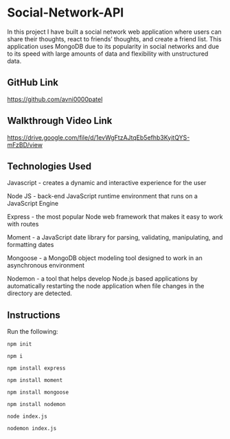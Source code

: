 # Social-Network-API
In this project I have built a social network web application where users can share their thoughts, react to friends’ thoughts, and create a friend list. This application uses MongoDB due to its popularity in social networks and due to its speed with large amounts of data and flexibility with unstructured data. 
## GitHub Link
https://github.com/avni0000patel
## Walkthrough Video Link
https://drive.google.com/file/d/1evWgFtzAJtqEb5efhb3KyitQYS-mFzBD/view
## Technologies Used
Javascript - creates a dynamic and interactive experience for the user

Node JS - back-end JavaScript runtime environment that runs on a JavaScript Engine

Express - the most popular Node web framework that makes it easy to work with routes

Moment - a JavaScript date library for parsing, validating, manipulating, and formatting dates

Mongoose - a MongoDB object modeling tool designed to work in an asynchronous environment

Nodemon - a tool that helps develop Node.js based applications by automatically restarting the node application when file changes in the directory are detected.

## Instructions
Run the following:

`npm init`

`npm i`

`npm install express`

`npm install moment`

`npm install mongoose`

`npm install nodemon`

`node index.js`

`nodemon index.js`
